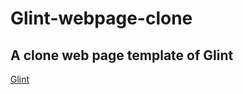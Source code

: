 # Glint-webpage-clone

## A clone web page template of Glint

[Glint](https://preview.colorlib.com/#glint)
